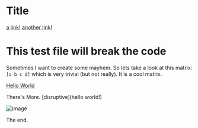 # Title

[a link!](https://something.com)
[another link!](some-page.html)

# This test file will break the code

Sometimes I want to create some mayhem.
So lets take a look at this matrix: `[a b c d]` which is very trivial
(but not really). It is a cool matrix.

[Hello World](https://www.google.com)

There's More.
[disruptive](hello world!)

![image](whatever.whatever)

The end.